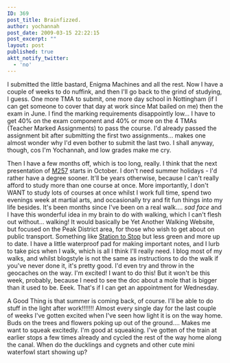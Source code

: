 ```yaml
---
ID: 369
post_title: Brainfizzed.
author: yochannah
post_date: 2009-03-15 22:22:15
post_excerpt: ""
layout: post
published: true
aktt_notify_twitter:
  - 'no'
---
```

I submitted the little bastard, Enigma Machines and all the rest. Now I have a couple of weeks to do nuffink, and then I'll go back to the grind of studying, I guess. One more TMA to submit, one more day school in Nottingham (if I can get someone to cover that day at work since Mat bailed on me) then the exam in June. I find the marking requirements disappointly low... I have to get 40% on the exam component and 40% or more on the 4 TMAs (Teacher Marked Assignments) to pass the course. I'd already passed the assignment bit after submitting the first two assignments... makes one almost wonder why I'd even bother to submit the last two. I shall anyway, though, cos I'm Yochannah, and low grades make me cry.  

Then I have a few months off, which is too long, really. I think that the next presentation of <a href="http://www3.open.ac.uk/courses/bin/p12.dll?C01M257">M257</a> starts in October. I don't need summer holidays - I'd rather have a degree sooner. It'll be years otherwise, because I can't really afford to study more than one course at once. More importantly, I don't WANT to study lots of courses at once whilst I work full time, spend two evenings week at martial arts, and occasionally try and fit fun things into my life besides. It's been months since I've been on a real walk....  *sad face* and I have this wonderful idea in my brain to do with walking, which I can't flesh out without... walking! It would basically be Yet Another Walking Website, but focused on the Peak District area, for those who wish to get about on public transport. Something like <a href="http://uk.geocities.com/stationtostop/walks.html">Station to Stop</a> but less green and more up to date. I have a little waterproof pad for making important notes, and I lurb to take pics when I walk, which is all I think I'll really need. I blog most of my walks, and whilst blogstyle is not the same as instructions to do the walk if you've never done it, it's pretty good. I'd even try and throw in the geocaches on the way. I'm excited! I want to do this! But it won't be this week, probably, because I need to see the doc about a mole that is bigger than it used to be. Eeek. That's if I can get an appointment for Wednesday.

A Good Thing is that summer is coming back, of course. I'll be able to do stuff in the light after work!!!!!!! Almost every single day for the last couple of weeks I've gotten excited when I've seen how light it is on the way home. Buds on the trees and flowers poking up out of the ground.... Makes me want to squeak excitedly. I'm good at squeaking. I've gotten of the train at earlier stops a few times already and cycled the rest of the way home along the canal. When do the ducklings and cygnets and other cute mini waterfowl start showing up?